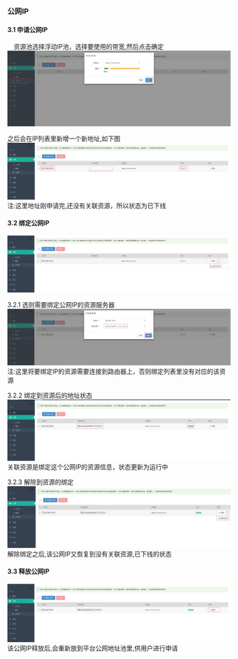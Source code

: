 ### 公网IP
#### 3.1 申请公网IP
　资源池选择浮动IP池，选择要使用的带宽,然后点击确定
![申请公网IP1](./image/manual/IP1.png)

之后会在IP列表里新增一个新地址,如下图
![申请公网IP3](./image/manual/IP3.png)
注:这里地址刚申请完,还没有关联资源，所以状态为已下线

#### 3.2 绑定公网IP
![申请公网IP3](./image/manual/IP4.png)

3.2.1 选则需要绑定公网IP的资源服务器
![申请公网IP3](./image/manual/IP5.png)
注:这里将要绑定IP的资源需要连接到路由器上，否则绑定列表里没有对应的该资源

3.2.2 绑定到资源后的地址状态
![申请公网IP3](./image/manual/IP6.png)
关联资源是绑定这个公网IP的资源信息，状态更新为运行中

3.2.3 解除到资源的绑定
![申请公网IP3](./image/manual/IP7.png)
解除绑定之后,该公网IP又恢复到没有关联资源,已下线的状态

#### 3.3 释放公网IP
![申请公网IP3](./image/manual/IP8.png)
该公网IP释放后,会重新放到平台公网地址池里,供用户进行申请

